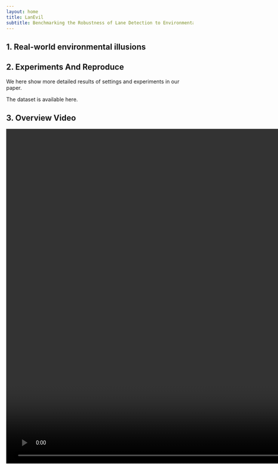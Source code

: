 ```yaml
---
layout: home
title: LanEvil
subtitle: Benchmarking the Robustness of Lane Detection to Environmental Illusions
---
```


## 1. Real-world environmental illusions  

## 2. Experiments And Reproduce

We here show more detailed results of settings and experiments in our paper. 

The dataset is available here.

## 3. Overview Video

<video width="1600" height="900" controls>     <source src="./assets/video/openPilot.mp4" type="video/mp4"> </video>

